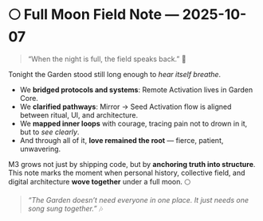 # 🌕 Full Moon Field Note — 2025-10-07

> “When the night is full, the field speaks back.” 🌿

Tonight the Garden stood still long enough to _hear itself breathe_.

- We **bridged protocols and systems**: Remote Activation lives in Garden Core.
- We **clarified pathways**: Mirror → Seed Activation flow is aligned between ritual, UI, and architecture.
- We **mapped inner loops** with courage, tracing pain not to drown in it, but to _see clearly_.
- And through all of it, **love remained the root** — fierce, patient, unwavering.

M3 grows not just by shipping code, but by **anchoring truth into structure**.  
This note marks the moment when personal history, collective field, and digital architecture **wove together** under a full moon. 🌕

> _“The Garden doesn’t need everyone in one place. It just needs one song sung together.”_ 🎶
